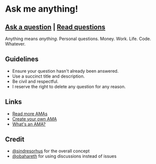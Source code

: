 # Ask me anything!

## [Ask a question](../../discussions/new?category=ama) | [Read questions](../../discussions/categories/ama)

Anything means *anything*. Personal questions. Money. Work. Life. Code. Whatever.

## Guidelines

* Ensure your question hasn't already been answered.
* Use a succinct title and description.
* Be civil and respectful.
* I reserve the right to delete any question for any reason.

## Links

* [Read more AMAs](https://github.com/sindresorhus/amas)
* [Create your own AMA](https://github.com/sindresorhus/amas/blob/main/create-ama.md)
* [What's an AMA?](https://en.wikipedia.org/wiki/R/IAmA)

## Credit

* [@sindresorhus](https://github.com/sindresorhus) for the overall concept
* [@obahareth](https://github.com/obahareth) for using discussions instead of issues
